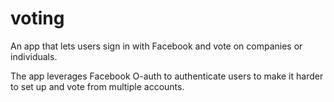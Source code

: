 voting
==========

An app that lets users sign in with Facebook and vote on companies or individuals.

The app leverages Facebook O-auth to authenticate users to make it harder to set up and vote from multiple accounts.

